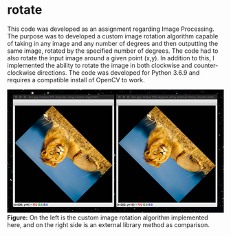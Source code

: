 # rotate
This code was developed as an assignment regarding Image Processing. The purpose was to developed a custom image rotation algorithm capable of taking in any image and any number of degrees and then outputting the same image, rotated by the specified number of degrees. The code had to also rotate the input image around a given point (x,y). In addition to this, I implemented the ability to rotate the image in both clockwise and counter-clockwise directions. The code was developed for Python 3.6.9 and requires a compatible install of OpenCV to work.

![EXAMPLE](https://raw.githubusercontent.com/kuff/rotate/master/EXAMPLE.jpg)
**Figure:** On the left is the custom image rotation algorithm implemented here, and on the right side is an external library method as comparison.

